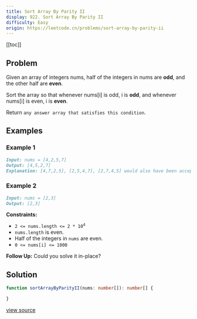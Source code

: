 ```yaml
---
title: Sort Array By Parity II
display: 922. Sort Array By Parity II
difficulty: Easy
origin: https://leetcode.cn/problems/sort-array-by-parity-ii
---
```


[[toc]]

## Problem

Given an array of integers nums, half of the integers in nums are **odd**, and the other half are **even**.

Sort the array so that whenever nums[i] is odd, i is **odd**, and whenever nums[i] is even, i is **even**.

Return `any answer array that satisfies this condition`.

## Examples

### Example 1

```md
Input: nums = [4,2,5,7]
Output: [4,5,2,7]
Explanation: [4,7,2,5], [2,5,4,7], [2,7,4,5] would also have been accepted.
```

### Example 2

```md
Input: nums = [2,3]
Output: [2,3]
```

**Constraints:**

- <code>2 &lt;= nums.length &lt;= 2 * 10<sup>4</sup></code>
- <code>nums.length</code> is even.
- Half of the integers in <code>nums</code> are even.
- <code>0 &lt;= nums[i] &lt;= 1000</code>

**Follow Up:** Could you solve it in-place?

## Solution

```ts
function sortArrayByParityII(nums: number[]): number[] {

}
```

[view source](https://leetcode.cn/problems/sort-array-by-parity-ii)

